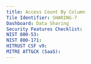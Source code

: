 ```yaml
---
title: Access Count By Column
Tile Identifier: SHARING-7
Dashboard: Data Sharing
Security Features Checklist:
NIST 800-53:
NIST 800-171:
HITRUST CSF v9:
MITRE ATT&CK (SaaS):
---
```


<!-- TODO -->
